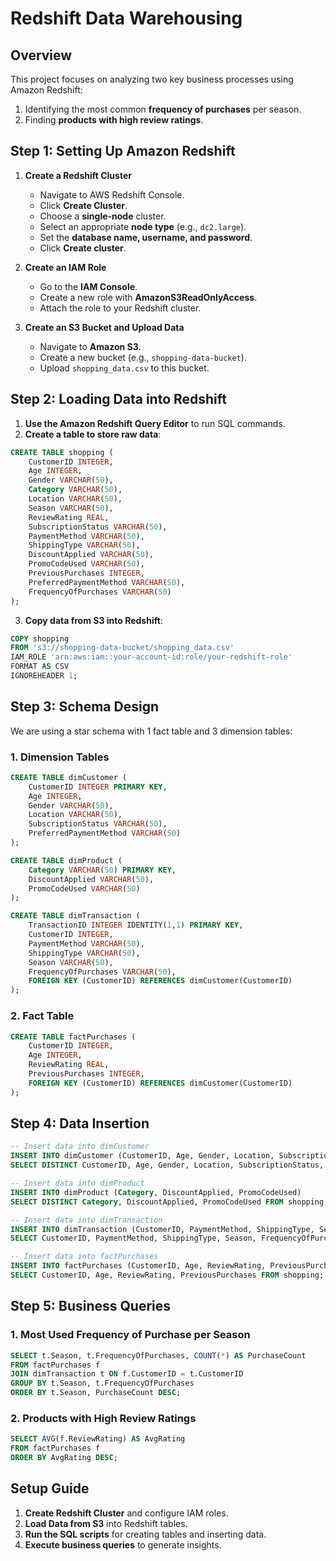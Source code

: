 
# Redshift Data Warehousing

## Overview
This project focuses on analyzing two key business processes using Amazon Redshift:
1. Identifying the most common **frequency of purchases** per season.
2. Finding **products with high review ratings**.

## Step 1: Setting Up Amazon Redshift
1. **Create a Redshift Cluster**
   - Navigate to AWS Redshift Console.
   - Click **Create Cluster**.
   - Choose a **single-node** cluster.
   - Select an appropriate **node type** (e.g., `dc2.large`).
   - Set the **database name, username, and password**.
   - Click **Create cluster**.

2. **Create an IAM Role**
   - Go to the **IAM Console**.
   - Create a new role with **AmazonS3ReadOnlyAccess**.
   - Attach the role to your Redshift cluster.

3. **Create an S3 Bucket and Upload Data**
   - Navigate to **Amazon S3**.
   - Create a new bucket (e.g., `shopping-data-bucket`).
   - Upload `shopping_data.csv` to this bucket.

## Step 2: Loading Data into Redshift
1. **Use the Amazon Redshift Query Editor** to run SQL commands.
2. **Create a table to store raw data**:
```sql
CREATE TABLE shopping (
    CustomerID INTEGER,
    Age INTEGER,
    Gender VARCHAR(50),
    Category VARCHAR(50),
    Location VARCHAR(50),
    Season VARCHAR(50),
    ReviewRating REAL,
    SubscriptionStatus VARCHAR(50),
    PaymentMethod VARCHAR(50),
    ShippingType VARCHAR(50),
    DiscountApplied VARCHAR(50),
    PromoCodeUsed VARCHAR(50),
    PreviousPurchases INTEGER,
    PreferredPaymentMethod VARCHAR(50),
    FrequencyOfPurchases VARCHAR(50)
);
```
3. **Copy data from S3 into Redshift**:
```sql
COPY shopping
FROM 's3://shopping-data-bucket/shopping_data.csv'
IAM_ROLE 'arn:aws:iam::your-account-id:role/your-redshift-role'
FORMAT AS CSV
IGNOREHEADER 1;
```

## Step 3: Schema Design
We are using a star schema with 1 fact table and 3 dimension tables:

### **1. Dimension Tables**
```sql
CREATE TABLE dimCustomer (
    CustomerID INTEGER PRIMARY KEY,
    Age INTEGER,
    Gender VARCHAR(50),
    Location VARCHAR(50),
    SubscriptionStatus VARCHAR(50),
    PreferredPaymentMethod VARCHAR(50)
);

CREATE TABLE dimProduct (
    Category VARCHAR(50) PRIMARY KEY,
    DiscountApplied VARCHAR(50),
    PromoCodeUsed VARCHAR(50)
);

CREATE TABLE dimTransaction (
    TransactionID INTEGER IDENTITY(1,1) PRIMARY KEY,
    CustomerID INTEGER,
    PaymentMethod VARCHAR(50),
    ShippingType VARCHAR(50),
    Season VARCHAR(50),
    FrequencyOfPurchases VARCHAR(50),
    FOREIGN KEY (CustomerID) REFERENCES dimCustomer(CustomerID)
);
```

### **2. Fact Table**
```sql
CREATE TABLE factPurchases (
    CustomerID INTEGER,
    Age INTEGER,
    ReviewRating REAL,
    PreviousPurchases INTEGER,
    FOREIGN KEY (CustomerID) REFERENCES dimCustomer(CustomerID)
);
```

## Step 4: Data Insertion
```sql
-- Insert data into dimCustomer
INSERT INTO dimCustomer (CustomerID, Age, Gender, Location, SubscriptionStatus, PreferredPaymentMethod)
SELECT DISTINCT CustomerID, Age, Gender, Location, SubscriptionStatus, PreferredPaymentMethod FROM shopping;

-- Insert data into dimProduct
INSERT INTO dimProduct (Category, DiscountApplied, PromoCodeUsed)
SELECT DISTINCT Category, DiscountApplied, PromoCodeUsed FROM shopping;

-- Insert data into dimTransaction
INSERT INTO dimTransaction (CustomerID, PaymentMethod, ShippingType, Season, FrequencyOfPurchases)
SELECT CustomerID, PaymentMethod, ShippingType, Season, FrequencyOfPurchases FROM shopping;

-- Insert data into factPurchases
INSERT INTO factPurchases (CustomerID, Age, ReviewRating, PreviousPurchases)
SELECT CustomerID, Age, ReviewRating, PreviousPurchases FROM shopping;
```

## Step 5: Business Queries
### **1. Most Used Frequency of Purchase per Season**
```sql
SELECT t.Season, t.FrequencyOfPurchases, COUNT(*) AS PurchaseCount
FROM factPurchases f
JOIN dimTransaction t ON f.CustomerID = t.CustomerID
GROUP BY t.Season, t.FrequencyOfPurchases
ORDER BY t.Season, PurchaseCount DESC;
```

### **2. Products with High Review Ratings**
```sql
SELECT AVG(f.ReviewRating) AS AvgRating
FROM factPurchases f
ORDER BY AvgRating DESC;
```


## Setup Guide
1. **Create Redshift Cluster** and configure IAM roles.
2. **Load Data from S3** into Redshift tables.
3. **Run the SQL scripts** for creating tables and inserting data.
4. **Execute business queries** to generate insights.



